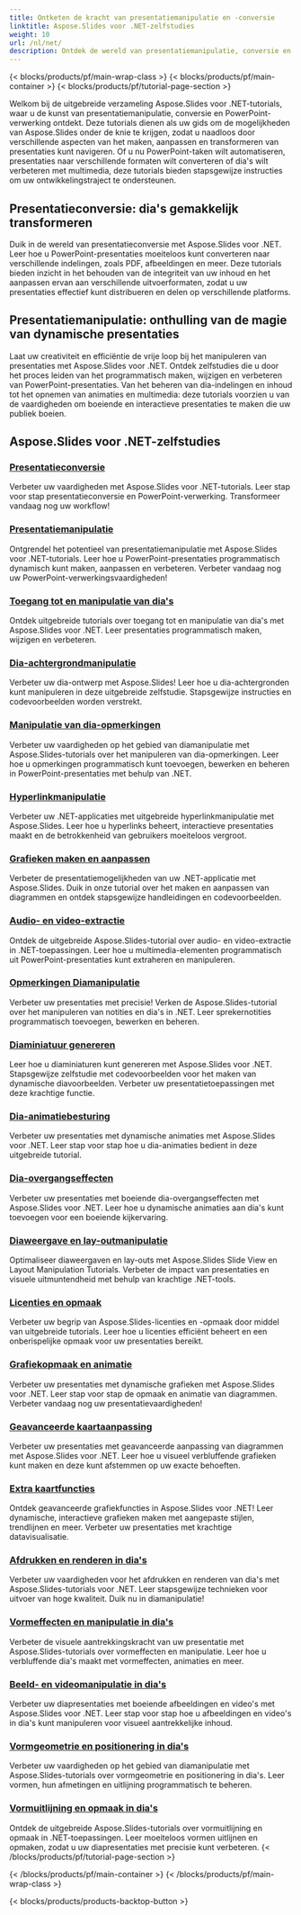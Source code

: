 ```yaml
---
title: Ontketen de kracht van presentatiemanipulatie en -conversie
linktitle: Aspose.Slides voor .NET-zelfstudies
weight: 10
url: /nl/net/
description: Ontdek de wereld van presentatiemanipulatie, conversie en PowerPoint-verwerking met Aspose.Slides voor .NET-tutorials. Leer presentaties maken, converteren en verbeteren voor indrukwekkende resultaten.
---
```


{< blocks/products/pf/main-wrap-class >}
{< blocks/products/pf/main-container >}
{< blocks/products/pf/tutorial-page-section >}

Welkom bij de uitgebreide verzameling Aspose.Slides voor .NET-tutorials, waar u de kunst van presentatiemanipulatie, conversie en PowerPoint-verwerking ontdekt. Deze tutorials dienen als uw gids om de mogelijkheden van Aspose.Slides onder de knie te krijgen, zodat u naadloos door verschillende aspecten van het maken, aanpassen en transformeren van presentaties kunt navigeren. Of u nu PowerPoint-taken wilt automatiseren, presentaties naar verschillende formaten wilt converteren of dia's wilt verbeteren met multimedia, deze tutorials bieden stapsgewijze instructies om uw ontwikkelingstraject te ondersteunen.

## Presentatieconversie: dia's gemakkelijk transformeren
Duik in de wereld van presentatieconversie met Aspose.Slides voor .NET. Leer hoe u PowerPoint-presentaties moeiteloos kunt converteren naar verschillende indelingen, zoals PDF, afbeeldingen en meer. Deze tutorials bieden inzicht in het behouden van de integriteit van uw inhoud en het aanpassen ervan aan verschillende uitvoerformaten, zodat u uw presentaties effectief kunt distribueren en delen op verschillende platforms.

## Presentatiemanipulatie: onthulling van de magie van dynamische presentaties
Laat uw creativiteit en efficiëntie de vrije loop bij het manipuleren van presentaties met Aspose.Slides voor .NET. Ontdek zelfstudies die u door het proces leiden van het programmatisch maken, wijzigen en verbeteren van PowerPoint-presentaties. Van het beheren van dia-indelingen en inhoud tot het opnemen van animaties en multimedia: deze tutorials voorzien u van de vaardigheden om boeiende en interactieve presentaties te maken die uw publiek boeien.

## Aspose.Slides voor .NET-zelfstudies
### [Presentatieconversie](./presentation-conversion/)
Verbeter uw vaardigheden met Aspose.Slides voor .NET-tutorials. Leer stap voor stap presentatieconversie en PowerPoint-verwerking. Transformeer vandaag nog uw workflow!
### [Presentatiemanipulatie](./presentation-manipulation/)
Ontgrendel het potentieel van presentatiemanipulatie met Aspose.Slides voor .NET-tutorials. Leer hoe u PowerPoint-presentaties programmatisch dynamisch kunt maken, aanpassen en verbeteren. Verbeter vandaag nog uw PowerPoint-verwerkingsvaardigheden!
### [Toegang tot en manipulatie van dia's](./slide-access-and-manipulation/)
Ontdek uitgebreide tutorials over toegang tot en manipulatie van dia's met Aspose.Slides voor .NET. Leer presentaties programmatisch maken, wijzigen en verbeteren. 
### [Dia-achtergrondmanipulatie](./slide-background-manipulation/)
Verbeter uw dia-ontwerp met Aspose.Slides! Leer hoe u dia-achtergronden kunt manipuleren in deze uitgebreide zelfstudie. Stapsgewijze instructies en codevoorbeelden worden verstrekt.
### [Manipulatie van dia-opmerkingen](./slide-comments-manipulation/)
Verbeter uw vaardigheden op het gebied van diamanipulatie met Aspose.Slides-tutorials over het manipuleren van dia-opmerkingen. Leer hoe u opmerkingen programmatisch kunt toevoegen, bewerken en beheren in PowerPoint-presentaties met behulp van .NET.
### [Hyperlinkmanipulatie](./hyperlink-manipulation/)
Verbeter uw .NET-applicaties met uitgebreide hyperlinkmanipulatie met Aspose.Slides. Leer hoe u hyperlinks beheert, interactieve presentaties maakt en de betrokkenheid van gebruikers moeiteloos vergroot.
### [Grafieken maken en aanpassen](./chart-creation-and-customization/)
Verbeter de presentatiemogelijkheden van uw .NET-applicatie met Aspose.Slides. Duik in onze tutorial over het maken en aanpassen van diagrammen en ontdek stapsgewijze handleidingen en codevoorbeelden.
### [Audio- en video-extractie](./audio-and-video-extraction/)
Ontdek de uitgebreide Aspose.Slides-tutorial over audio- en video-extractie in .NET-toepassingen. Leer hoe u multimedia-elementen programmatisch uit PowerPoint-presentaties kunt extraheren en manipuleren.
### [Opmerkingen Diamanipulatie](./notes-slide-manipulation/)
Verbeter uw presentaties met precisie! Verken de Aspose.Slides-tutorial over het manipuleren van notities en dia's in .NET. Leer sprekernotities programmatisch toevoegen, bewerken en beheren.
### [Diaminiatuur genereren](./slide-thumbnail-generation/)
Leer hoe u diaminiaturen kunt genereren met Aspose.Slides voor .NET. Stapsgewijze zelfstudie met codevoorbeelden voor het maken van dynamische diavoorbeelden. Verbeter uw presentatietoepassingen met deze krachtige functie.
### [Dia-animatiebesturing](./slide-animation-control/)
Verbeter uw presentaties met dynamische animaties met Aspose.Slides voor .NET. Leer stap voor stap hoe u dia-animaties bedient in deze uitgebreide tutorial.
### [Dia-overgangseffecten](./slide-transition-effects/)
Verbeter uw presentaties met boeiende dia-overgangseffecten met Aspose.Slides voor .NET. Leer hoe u dynamische animaties aan dia's kunt toevoegen voor een boeiende kijkervaring.
### [Diaweergave en lay-outmanipulatie](./slide-view-and-layout-manipulation/)
Optimaliseer diaweergaven en lay-outs met Aspose.Slides Slide View en Layout Manipulation Tutorials. Verbeter de impact van presentaties en visuele uitmuntendheid met behulp van krachtige .NET-tools.
### [Licenties en opmaak](./licensing-and-formatting/)
Verbeter uw begrip van Aspose.Slides-licenties en -opmaak door middel van uitgebreide tutorials. Leer hoe u licenties efficiënt beheert en een onberispelijke opmaak voor uw presentaties bereikt.
### [Grafiekopmaak en animatie](./chart-formatting-and-animation/)
Verbeter uw presentaties met dynamische grafieken met Aspose.Slides voor .NET. Leer stap voor stap de opmaak en animatie van diagrammen. Verbeter vandaag nog uw presentatievaardigheden!
### [Geavanceerde kaartaanpassing](./advanced-chart-customization/)
Verbeter uw presentaties met geavanceerde aanpassing van diagrammen met Aspose.Slides voor .NET. Leer hoe u visueel verbluffende grafieken kunt maken en deze kunt afstemmen op uw exacte behoeften.
### [Extra kaartfuncties](./additional-chart-features/)
Ontdek geavanceerde grafiekfuncties in Aspose.Slides voor .NET! Leer dynamische, interactieve grafieken maken met aangepaste stijlen, trendlijnen en meer. Verbeter uw presentaties met krachtige datavisualisatie.
### [Afdrukken en renderen in dia's](./printing-and-rendering-in-slides/)
Verbeter uw vaardigheden voor het afdrukken en renderen van dia's met Aspose.Slides-tutorials voor .NET. Leer stapsgewijze technieken voor uitvoer van hoge kwaliteit. Duik nu in diamanipulatie!
### [Vormeffecten en manipulatie in dia's](./shape-effects-and-manipulation-in-slides/)
Verbeter de visuele aantrekkingskracht van uw presentatie met Aspose.Slides-tutorials over vormeffecten en manipulatie. Leer hoe u verbluffende dia's maakt met vormeffecten, animaties en meer.
### [Beeld- en videomanipulatie in dia's](./image-and-video-manipulation-in-slides/)
Verbeter uw diapresentaties met boeiende afbeeldingen en video's met Aspose.Slides voor .NET. Leer stap voor stap hoe u afbeeldingen en video's in dia's kunt manipuleren voor visueel aantrekkelijke inhoud.
### [Vormgeometrie en positionering in dia's](./shape-geometry-and-positioning-in-slides/)
Verbeter uw vaardigheden op het gebied van diamanipulatie met Aspose.Slides-tutorials over vormgeometrie en positionering in dia's. Leer vormen, hun afmetingen en uitlijning programmatisch te beheren.
### [Vormuitlijning en opmaak in dia's](./shape-alignment-and-formatting-in-slides/)
Ontdek de uitgebreide Aspose.Slides-tutorials over vormuitlijning en opmaak in .NET-toepassingen. Leer moeiteloos vormen uitlijnen en opmaken, zodat u uw diapresentaties met precisie kunt verbeteren. 
{< /blocks/products/pf/tutorial-page-section >}

{< /blocks/products/pf/main-container >}
{< /blocks/products/pf/main-wrap-class >}

{< blocks/products/products-backtop-button >}
